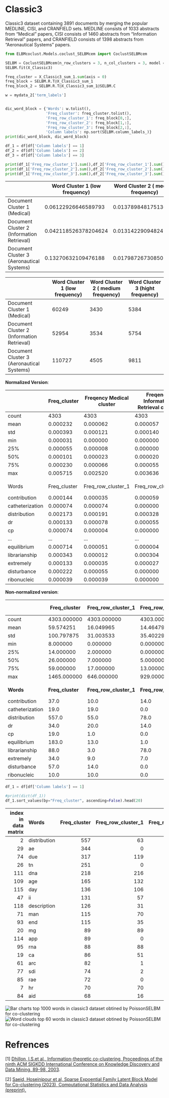 # **Classic3** 
 Classic3 dataset containing 3891 documents by merging the popular MEDLINE, CISI, and CRANFIELD sets. MEDLINE consists of 1033 abstracts from “Medical” papers, CISI consists of 1460 abstracts from “Information Retrieval” papers, and CRANFIELD consists of 1398 abstracts from “Aeronautical Systems” papers.


```python
from ELBMcoclust.Models.coclust_SELBMcem import CoclustSELBMcem

SELBM = CoclustSELBMcem(n_row_clusters = 3, n_col_clusters = 3, model = "Poisson")
SELBM.fit(X_Classic3)

freq_cluster = X_Classic3_sum_1.sum(axis = 0)                                     # For wordcloud plot
freq_block = SELBM.R.T@X_Classic3_sum_1                                           # n_row_cluster x number of column
freq_block_2 = SELBM.R.T@X_Classic3_sum_1@SELBM.C                                 # n_row_cluster x number of column

w = mydata_2['term_labels']                                                       # 4303  Words for WC plot 


dic_word_block = {'Words': w.tolist(),
                  'Freq_cluster': freq_cluster.tolist(),
                  'Freq_row_cluster_1': freq_block[0,:],
                  'Freq_row_cluster_2': freq_block[1,:],
                  'Freq_row_cluster_3': freq_block[2,:], 
                  'Column labels': np.sort(SELBM.column_labels_)}
print(dic_word_block, dic_word_block)

df_1 = df[df['Column labels'] == 1]
df_2 = df[df['Column labels'] == 2]
df_3 = df[df['Column labels'] == 3]

print(df_1['Freq_row_cluster_1'].sum(),df_2['Freq_row_cluster_1'].sum(),df_3['Freq_row_cluster_1'].sum())
print(df_1['Freq_row_cluster_2'].sum(),df_2['Freq_row_cluster_2'].sum(),df_3['Freq_row_cluster_2'].sum())
print(df_1['Freq_row_cluster_3'].sum(),df_2['Freq_row_cluster_3'].sum(),df_3['Freq_row_cluster_3'].sum())
```


|                  | Word Cluster 1 (low frequency)                 | Word Cluster 2 ( medium frequency)                 | Word Cluster 3 (hight frequency)                 |
|------------------|--------------------------|--------------------------|--------------------------|
| Document Cluster 1 (Medical)           | 0.06122926646589793      | 0.013789848175136924     | 0.19179006662817732      |
| Document Cluster 2  (Information Retrieval)          | 0.042118526378204624     | 0.013142290948242232     | 0.19034671618268917      |
| Document Cluster 3  (Aeronautical Systems)          | 0.13270632109476188      | 0.017987267308502503     | 0.33688969681838765      |



|                  | Word Cluster 1 (low frequency)                 | Word Cluster 2 ( medium frequency)                 | Word Cluster 3 (hight frequency)                 |
|------------------|--------------------------|--------------------------|--------------------------|
| Document Cluster 1 (Medical)           | 60249      | 3430     | 5384      |
| Document Cluster 2  (Information Retrieval)          | 52954     | 3534     | 5754      |
| Document Cluster 3  (Aeronautical Systems)          |  110727      | 4505     | 9811      |

**Normalized Version**:

|                     | Freq_cluster | Freqency Medical cluster | Freqency Information Retrieval cluster | Freqency Aeronautical Systems cluster | Column labels |
|---------------------|--------------|--------------------|--------------------|--------------------|---------------|
| count               | 4303 | 4303        | 4303        | 4303        | 4303   |
| mean                | 0.000232     | 0.000062           | 0.000057           | 0.000113           | 2.579131      |
| std                 | 0.000393     | 0.000121           | 0.000140           | 0.000297           | 0.791459      |
| min                 | 0.000031     | 0.000000           | 0.000000           | 0.000000           | 1.000000      |
| 25%                 | 0.000055     | 0.000008           | 0.000000           | 0.000004           | 3.000000      |
| 50%                 | 0.000101     | 0.000023           | 0.000020           | 0.000027           | 3.000000      |
| 75%                 | 0.000230     | 0.000066           | 0.000055           | 0.000090           | 3.000000      |
| max                 | 0.005715     | 0.002520           | 0.003636           | 0.005356           | 3.000000      |
|                     |              |                    |                    |                    |               |
| Words               | Freq_cluster | Freq_row_cluster_1 | Freq_row_cluster_2 | Freq_row_cluster_3 | Column labels |
| contribution        | 0.000144     | 0.000035           | 0.000059           | 0.000051           | 1             |
| catheterization     | 0.000074     | 0.000074           | 0.000000           | 0.000000           | 1             |
| distribution        | 0.002173     | 0.000191           | 0.000328           | 0.001654           | 1             |
| dr                  | 0.000133     | 0.000078           | 0.000055           | 0.000000           | 1             |
| cp                  | 0.000074     | 0.000004           | 0.000000           | 0.000070           | 1             |
| ...                 | ...          | ...                | ...                | ...                | ...           |
| equilibrium         | 0.000714     | 0.000051           | 0.000004           | 0.000659           | 3             |
| librarianship       | 0.000343     | 0.000012           | 0.000304           | 0.000027           | 3             |
| extremely           | 0.000133     | 0.000035           | 0.000027           | 0.000070           | 3             |
| disturbance         | 0.000222     | 0.000055           | 0.000000           | 0.000168           | 3             |
| ribonucleic         | 0.000039     | 0.000039           | 0.000000           | 0.000000           | 3             |


**Non-normalized version**:

|                   | Freq_cluster | Freq_row_cluster_1 | Freq_row_cluster_2 | Freq_row_cluster_3 | Column labels |
|-------------------|--------------|--------------------|--------------------|--------------------|---------------|
| count             | 4303.000000  | 4303.000000        | 4303.000000        | 4303.000000        | 4303.000000   |
| mean              | 59.574251    | 16.049965          | 14.464792          | 29.059493          | 1.253079      |
| std               | 100.797875   | 31.003533          | 35.402298          | 76.031959          | 0.622938      |
| min               | 8.000000     | 0.000000           | 0.000000           | 0.000000           | 1.000000      |
| 25%               | 14.000000    | 2.000000           | 0.000000           | 1.000000           | 1.000000      |
| 50%               | 26.000000    | 7.000000           | 5.000000           | 7.000000           | 1.000000      |
| 75%               | 59.000000    | 17.000000          | 13.000000          | 23.000000          | 1.000000      |
| max               | 1465.000000  | 646.000000         | 929.000000         | 1373.000000        | 3.000000      |
|			|	|			|			|			|		|
| **Words**             | **Freq_cluster** | **Freq_row_cluster_1** | **Freq_row_cluster_2** | **Freq_row_cluster_3** | **Column labels** |
| contribution      | 37.0         | 10.0               | 14.0               | 13.0               | 1             |
| catheterization   | 19.0         | 19.0               | 0.0                | 0.0                | 1             |
| distribution      | 557.0        | 55.0               | 78.0               | 424.0              | 1             |
| dr                | 34.0         | 20.0               | 14.0               | 0.0                | 1             |
| cp                | 19.0         | 1.0                | 0.0                | 18.0               | 1             |
| equilibrium       | 183.0        | 13.0               | 1.0                | 169.0              | 3             |
| librarianship     | 88.0         | 3.0                | 78.0               | 7.0                | 3             |
| extremely         | 34.0         | 9.0                | 7.0                | 18.0               | 3             |
| disturbance       | 57.0         | 14.0               | 0.0                | 43.0               | 3             |
| ribonucleic       | 10.0         | 10.0               | 0.0                | 0.0                | 3             |

```python
df_1 = df[df['Column labels'] == 1]

#print(dict(df_1))
df_1.sort_values(by="Freq_cluster", ascending=False).head(20)
```

|  index in data matrix  | Words        |   Freq_cluster |   Freq_row_cluster_1 |   Freq_row_cluster_2 |   Freq_row_cluster_3 |   Column labels |
|---:|:-------------|---------------:|---------------------:|---------------------:|---------------------:|---------------:|
|  2 | distribution |            557 |                   63 |                   90 |                  404 |              1  |
| 29 | ae           |            344 |                    0 |                    8 |                  336 |              1  |
| 74 | due          |            317 |                  119 |                   26 |                  172 |              1  |
| 26 | tn           |            251 |                    0 |                   11 |                  240 |              1  |
|111 | dna          |            218 |                  216 |                    2 |                    0 |              1  |
|109 | age          |            165 |                  132 |                   32 |                    1 |              1  |
|115 | day          |            136 |                  106 |                   25 |                    5 |              1  |
| 47 | ii           |            131 |                   57 |                   55 |                   19 |              1  |
|118 | description  |            126 |                   31 |                   66 |                   29 |              1  |
| 71 | man          |            115 |                   70 |                   45 |                    0 |              1  |
| 93 | end          |            115 |                   35 |                   41 |                   39 |              1  |
| 20 | mg           |             89 |                   89 |                    0 |                    0 |              1  |
|114 | app          |             89 |                    0 |                    9 |                   80 |              1  |
| 95 | rna          |             88 |                   88 |                    0 |                    0 |              1  |
| 19 | ca           |             86 |                   51 |                   35 |                    0 |              1  |
| 61 | arc          |             82 |                    1 |                    1 |                   80 |              1  |
| 77 | sdi          |             74 |                    2 |                   72 |                    0 |              1  |
| 85 | rae          |             72 |                    0 |                    0 |                   72 |              1  |
|  7 | hr           |             70 |                   70 |                    0 |                    0 |              1  |
| 84 | aid          |             68 |                   16 |                   34 |                   18 |              1  |



<img alt="Bar charts top 1000 words in classic3 dataset obtined by PoissonSELBM for co-clustering" src="https://github.com/Saeidhoseinipour/ELBMcoclust/blob/main/Images/bar_chart_all_words_classic3_top_1000.svg">


<img alt="Word clouds top 60 words in classic3 dataset obtined by PoissonSELBM for co-clustering" src="https://github.com/Saeidhoseinipour/ELBMcoclust/blob/main/Images/WC_classic3_three_color_3_3.svg">



# Refrences
[1] [Dhillon, I.S.et al., Information-theoretic co-clustering, Proceedings of the ninth ACM SIGKDD International
		Conference on Knowledge Discovery and Data Mining, 89-98, 2003](https://dl.acm.org/doi/abs/10.1145/2487575).
  
[2] [Saeid, Hoseinipour et al, Sparse Expoential Family Latent Block Model for Co-clustering (2023), Computational Statistics and Data Analysis (preprint).]()

